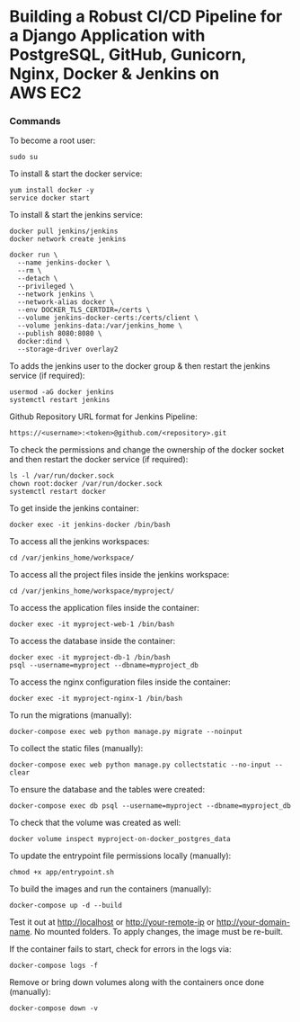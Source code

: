 # Building a Robust CI/CD Pipeline for a Django Application with PostgreSQL, GitHub, Gunicorn, Nginx, Docker & Jenkins on AWS EC2

### Commands

To become a root user:

    sudo su

To install & start the docker service:

    yum install docker -y
    service docker start

To install & start the jenkins service:

    docker pull jenkins/jenkins
    docker network create jenkins

    docker run \
      --name jenkins-docker \
      --rm \
      --detach \
      --privileged \
      --network jenkins \
      --network-alias docker \
      --env DOCKER_TLS_CERTDIR=/certs \
      --volume jenkins-docker-certs:/certs/client \
      --volume jenkins-data:/var/jenkins_home \
      --publish 8080:8080 \
      docker:dind \
      --storage-driver overlay2

To adds the jenkins user to the docker group & then restart the jenkins service (if required):

    usermod -aG docker jenkins
    systemctl restart jenkins

Github Repository URL format for Jenkins Pipeline:

    https://<username>:<token>@github.com/<repository>.git

To check the permissions and change the ownership of the docker socket and then restart the docker service (if required):

    ls -l /var/run/docker.sock
    chown root:docker /var/run/docker.sock
    systemctl restart docker

To get inside the jenkins container:

    docker exec -it jenkins-docker /bin/bash

To access all the jenkins workspaces:

    cd /var/jenkins_home/workspace/

To access all the project files inside the jenkins workspace:

    cd /var/jenkins_home/workspace/myproject/

To access the application files inside the container:

    docker exec -it myproject-web-1 /bin/bash

To access the database inside the container:

    docker exec -it myproject-db-1 /bin/bash
    psql --username=myproject --dbname=myproject_db

To access the nginx configuration files inside the container:

    docker exec -it myproject-nginx-1 /bin/bash

To run the migrations (manually):

    docker-compose exec web python manage.py migrate --noinput

To collect the static files (manually):

    docker-compose exec web python manage.py collectstatic --no-input --clear

To ensure the database and the tables were created:

    docker-compose exec db psql --username=myproject --dbname=myproject_db

To check that the volume was created as well:

    docker volume inspect myproject-on-docker_postgres_data

To update the entrypoint file permissions locally (manually):

    chmod +x app/entrypoint.sh

To build the images and run the containers (manually):

    docker-compose up -d --build

Test it out at [http://localhost](http://localhost) or [http://your-remote-ip](http://your-remote-ip) or [http://your-domain-name](http://your-domain-name). No mounted folders. To apply changes, the image must be re-built.

If the container fails to start, check for errors in the logs via:

    docker-compose logs -f

Remove or bring down volumes along with the containers once done (manually):

    docker-compose down -v
